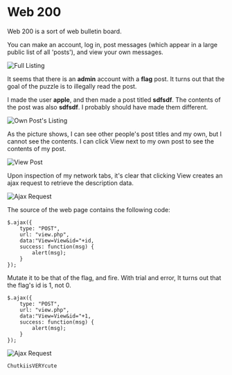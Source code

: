 # Web 200

Web 200 is a sort of web bulletin board.

You can make an account, log in, post messages (which appear in
a large public list of all 'posts'), and view your own messages.

![Full Listing](web200/flag_listing.png)

It seems that there is an **admin** account with a **flag** post. It
turns out that the goal of the puzzle is to illegally read the post.

I made the user **apple**, and then made a post titled **sdfsdf**. The
contents of the post was also **sdfsdf**. I probably should have
made them different.


![Own Post's Listing](web200/own_listing.png)

As the picture shows, I can see other people's post titles and my own,
but I cannot see the contents. I can click View next to my own post to see the contents of my post.

![View Post](web200/view_post.png")

Upon inspection of my network tabs, it's clear that clicking View
creates an ajax request to retrieve the description data.

![Ajax Request](web200/ajax_request.png")

The source of the web page contains the following code:

    $.ajax({
        type: "POST",
        url: "view.php",
        data:"View=View&id="+id,
        success: function(msg) {
            alert(msg);
        }
    });

Mutate it to be that of the flag, and fire. With trial and error, It turns out that the flag's
id is 1, not 0.

    $.ajax({
        type: "POST",
        url: "view.php",
        data:"View=View&id="+1,
        success: function(msg) {
            alert(msg);
        }
    });

![Ajax Request](web200/flag.png")

    ChutkiisVERYcute
